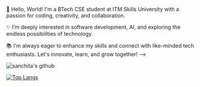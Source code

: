 👋 Hello, World! I'm a BTech CSE student at ITM Skills University with a passion for coding, creativity, and collaboration.

✨ I’m deeply interested in software development, AI, and exploring the endless possibilities of technology. 

📚 I'm always eager to enhance my skills and connect with like-minded tech enthusiasts. Let's innovate, learn, and grow together!
-->

![sanchita's github](https://github-readme-stats.vercel.app/api?username=sanchitaaa10&show_icons=true&theme=tokyonight)


[![Top Langs](https://github-readme-stats.vercel.app/api/top-langs/?username=sanchitaaa10)](https://github.com/anuraghazra/github-readme-stats)
